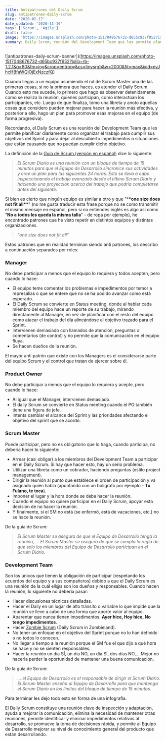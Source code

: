 ```yaml
---
title: Antipatrones del Daily Scrum
slug: antipatrones-daily-scrum
date: '2020-02-17'
date_updated: '2020-11-19'
tags: ['Scrum', 'Agile']
draft: false
image: 'https://images.unsplash.com/photo-1517048676732-d65bc937f952?ixlib=rb-1.2.1&q=80&fm=jpg&crop=entropy&cs=tinysrgb&w=2000&fit=max&ixid=eyJhcHBfaWQiOjExNzczfQ'
summary: Daily Scrum, reunión del Development Team que les permite planificar diariamente como organizar el trabajo para cumplir sus objetivos del Sprint y para dejar al descubierto impedimentos o situaciones que están causando que no puedan cumplir dicho objetivo.
---
```


![antipatrones-daily-scrum-banner]((https://images.unsplash.com/photo-1517048676732-d65bc937f952?ixlib=rb-1.2.1&q=80&fm=jpg&crop=entropy&cs=tinysrgb&w=2000&fit=max&ixid=eyJhcHBfaWQiOjExNzczfQ)

Cuando llegas a un equipo asumiendo el rol de Scrum Master una de las primeras cosas, si no la primera que haces, es atender el Daily Scrum. Cuando esto me sucede, lo primero que hago es observar detenidamente como se realiza la reunión, quienes participan, como interactúan los participantes, etc. Luego de que finaliza, tomo una libreta y anoto aquellas cosas que considero pueden mejorar para hacer la reunión más efectiva, y posterior a ello, hago un plan para promover esas mejoras en el equipo (de forma progresiva).

Recordando, el Daily Scrum es una reunión del Development Team que les permite planificar diariamente como organizar el trabajo para cumplir sus objetivos del Sprint y para dejar al descubierto impedimentos o situaciones que están causando que no puedan cumplir dicho objetivo.

La definición de la [Guía de Scrum (versión en español)](https://www.scrumguides.org/docs/scrumguide/v1/scrum-guide-es.pdf) dice lo siguiente:

> _El Scrum Diario es una reunión con un bloque de tiempo de 15 minutos para que el Equipo de Desarrollo sincronice sus actividades y cree un plan para las siguientes 24 horas. Esto se lleva a cabo inspeccionando el trabajo avanzado desde el último Scrum Diario y haciendo una proyección acerca del trabajo que podría completarse antes del siguiente._

Si bien es cierto que ningún equipo es similar a otro y que "\***\*one size does not fit all\*\***" (no me gusta traducir esta frase porque no se como transmitir el mismo mensaje en español, pero si no entiendes inglés es algo así como "**No a todos les queda la misma talla**" - de ropa por ejemplo), he encontrado patrones que he visto repetir en distintos equipos y distintas organizaciones.

> _"one size does not fit all"_

Estos patrones que en realidad terminan siendo anti patrones, los describo a continuación separados por roles:

### Manager

No debe participar a menos que el equipo lo requiera y todos acepten, pero cuando lo hace:

- El equipo teme comentar los problemas e impedimentos por temor a represalias o que se entere que no se ha podido avanzar como está esperado.
- El Daily Scrum se convierte en Status meeting, donde al hablar cada miembro del equipo hace un reporte de su trabajo, mirando directamente al Manager, en vez de planificar con el resto del equipo como atacar el trabajo del día alineándose al objetivo trazado para el Sprint.
- Intervienen demasiado con llamados de atención, preguntas o comentarios (de control) y no permite que la comunicación en el equipo fluya.
- Se hacen dueños de la reunión.

El mayor anti patrón que existe con los Managers es el considerarse parte del equipo Scrum y el control que tratan de ejercer sobre él.

### Product Owner

No debe participar a menos que el equipo lo requiera y acepte, pero cuando lo hace:

- Al igual que el Manager, intervienen demasiado.
- El daily Scrum se convierte en Status meeting cuando el PO también tiene una figura de jefe.
- Intenta cambiar el alcance del Sprint y las prioridades afectando el objetivo del sprint que se acordó.

### Scrum Master

Puede participar, pero no es obligatorio que lo haga, cuando participa, no debería hacer lo siguiente:

- Arrear (casi obligar) a los miembros del Development Team a participar en el Daily Scrum. Si hay que hacer esto, hay un serio problema.
- Utilizar una libreta como un cobrador, haciendo preguntas (estilo project management).
- Dirigir la reunión al punto que establece el orden de participación y va asignado quién habla (apuntando con un bolígrafo por ejemplo - **Tu Fulano, te toca**).
- Imponer el lugar y la hora donde se debe hacer la reunión.
- Cuando el equipo no quiere participar en el Daily Scrum, apoyar esta decisión de no hacer la reunión.
- Y finalmente, si el SM no está (se enfermó, está de vacaciones, etc.) no se hace la reunión.

De la guía de Scrum:

> _El Scrum Master se asegura de que el Equipo de Desarrollo tenga la reunión, ... El Scrum Master se asegura de que se cumpla la regla de que solo los miembros del Equipo de Desarrollo participan en el Scrum Diario._

### Development Team

Son los únicos que tienen la obligación de participar (respetando los acuerdos del equipo y a sus compañeros) debido a que el Daily Scrum es una reunión de la cuál ell@s son los dueños y responsables. Cuando hacen la reunión, lo siguiente no debería pasar:

- Hacer discusiones técnicas detalladas.
- Hacer el Daily en un lugar de alto tránsito o variable lo que impide que la reunión se lleve a cabo de una forma que aporte valor al equipo.
- Aparentar que nunca tienen impedimentos. **Ayer hice, Hoy hice, No tengo impedimentos**.
- Hacer [Zombie Scrum](https://medium.com/the-liberators/zombie-scrum/home) (Daily Scrum in Zombieland).
- No tener un enfoque en el objetivo del Sprint porque no lo han definido o no todos lo conocen.
- No llegar a tiempo a la reunión porque el SM fue el que dijo a qué hora se hace y no se sienten responsables.
- Hacer la reunión un día SÍ, un día NO, un día SÍ, dos días NO,… Mejor no hacerla perder la oportunidad de mantener una buena comunicación.

De la guía de Scrum:

> _... el Equipo de Desarrollo es el responsable de dirigir el Scrum Diario. El Scrum Master enseña al Equipo de Desarrollo para que mantenga el Scrum Diario en los límites del bloque de tiempo de 15 minutos._

Para terminar les dejo todo esto en forma de una infografía.

El Daily Scrum constituye una reunión clave de inspección y adaptación, ayuda a mejorar la comunicación, elimina la necesidad de mantener otras reuniones, permite identificar y eliminar impedimentos relativos al desarrollo, se promueve la toma de decisiones rápida, y permite al Equipo de Desarrollo mejorar su nivel de conocimiento general del producto que están desarrollando.
